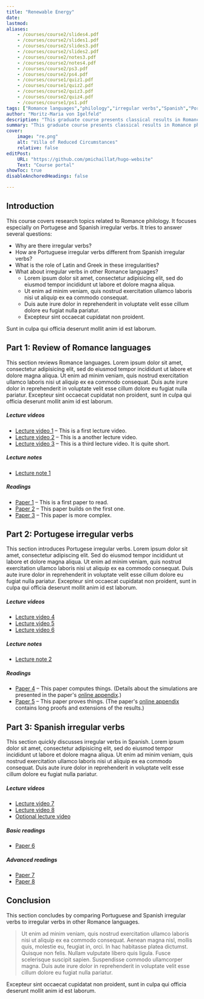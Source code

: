 ```yaml
---
title: "Renewable Energy"
date: 
lastmod: 
aliases: 
    - /courses/course2/slides4.pdf
    - /courses/course2/slides1.pdf
    - /courses/course2/slides3.pdf
    - /courses/course2/slides2.pdf
    - /courses/course2/notes3.pdf
    - /courses/course2/notes4.pdf
    - /courses/course2/ps3.pdf
    - /courses/course2/ps4.pdf
    - /courses/course1/quiz1.pdf
    - /courses/course1/quiz2.pdf
    - /courses/course2/quiz3.pdf
    - /courses/course2/quiz4.pdf
    - /courses/course1/ps1.pdf
tags: ["Romance languages","philology","irregular verbs","Spanish","Portuguese"]
author: "Moritz-Maria von Igelfeld"
description: "This graduate course presents classical results in Romance philology." 
summary: "This graduate course presents classical results in Romance philology. it focuses especially on Portugese and Spanish irregular verbs." 
cover:
    image: "re.png"
    alt: "Villa of Reduced Circumstances"
    relative: false
editPost:
    URL: "https://github.com/pmichaillat/hugo-website"
    Text: "Course portal"
showToc: true
disableAnchoredHeadings: false

---
```


## Introduction

This course covers research topics related to Romance philology. It focuses especially on Portugese and Spanish irregular verbs. It tries to answer several questions: 

+ Why are there irregular verbs? 
+ How are Portuguese irregular verbs different from Spanish irregular verbs? 
+ What is the role of Latin and Greek in these irregularities? 
+ What about irregular verbs in other Romance languages?
    + Lorem ipsum dolor sit amet, consectetur adipisicing elit, sed do eiusmod
tempor incididunt ut labore et dolore magna aliqua. 
    + Ut enim ad minim veniam, quis nostrud exercitation ullamco laboris nisi ut aliquip ex ea commodo consequat. 
    + Duis aute irure dolor in reprehenderit in voluptate velit esse cillum dolore eu fugiat nulla pariatur.
    + Excepteur sint occaecat cupidatat non proident.
    
Sunt in culpa qui officia deserunt mollit anim id est laborum.

## Part 1: Review of Romance languages

This section reviews Romance languages. Lorem ipsum dolor sit amet, consectetur adipisicing elit, sed do eiusmod tempor incididunt ut labore et dolore magna aliqua. Ut enim ad minim veniam, quis nostrud exercitation ullamco laboris nisi ut aliquip ex ea commodo consequat. Duis aute irure dolor in reprehenderit in voluptate velit esse
cillum dolore eu fugiat nulla pariatur. Excepteur sint occaecat cupidatat non
proident, sunt in culpa qui officia deserunt mollit anim id est laborum.

##### Lecture videos

+ [Lecture video 1](https://youtu.be/3MZeJED2yns) – This is a first lecture video.
+ [Lecture video 2](https://youtu.be/8ihJsf-AXdA) – This is a another lecture video.
+ [Lecture video 3](https://youtu.be/79MSNfp1rw0) – This is a third lecture video. It is quite short.

##### Lecture notes

+ [Lecture note 1](lecture1.pdf)

##### Readings

+ [Paper 1](https://pascalmichaillat.org/1.pdf) – This is a first paper to read.
+ [Paper 2](https://pascalmichaillat.org/2.pdf) – This paper builds on the first one.
+ [Paper 3](https://pascalmichaillat.org/4.pdf) – This paper is more complex.

## Part 2: Portugese irregular verbs

This section introduces Portugese irregular verbs. Lorem ipsum dolor sit amet, consectetur adipiscing elit. Sed do eiusmod tempor incididunt ut labore et dolore magna aliqua. Ut enim ad minim veniam, quis nostrud exercitation ullamco laboris nisi ut aliquip ex ea commodo consequat. Duis aute irure dolor in reprehenderit in voluptate velit esse cillum dolore eu fugiat nulla pariatur. Excepteur sint occaecat cupidatat non proident, sunt in culpa qui officia deserunt mollit anim id est laborum.

##### Lecture videos

+ [Lecture video 4](https://youtu.be/IZI0_WwIyb8)
+ [Lecture video 5](https://youtu.be/Qz7CCB1-gu8)
+ [Lecture video 6](https://youtu.be/79MSNfp1rw0)

##### Lecture notes

+ [Lecture note 2](lecture2.pdf)

##### Readings

+ [Paper 4](https://pascalmichaillat.org/5.pdf) – This paper computes things. (Details about the simulations are presented in the paper's [online appendix](https://pascalmichaillat.org/5a.pdf).)
+ [Paper 5](https://pascalmichaillat.org/3.pdf) – This paper proves things. (The paper's [online appendix](https://pascalmichaillat.org/3a.pdf) contains long proofs and extensions of the results.)


## Part 3: Spanish irregular verbs

This section quickly discusses irregular verbs in Spanish. Lorem ipsum dolor sit amet, consectetur adipisicing elit, sed do eiusmod tempor incididunt ut labore et dolore magna aliqua. Ut enim ad minim veniam, quis nostrud exercitation ullamco laboris nisi ut aliquip ex ea commodo consequat. Duis aute irure dolor in reprehenderit in voluptate velit esse cillum dolore eu fugiat nulla pariatur. 

##### Lecture videos

+ [Lecture video 7](https://youtu.be/pIS8-mXG1oY)
+ [Lecture video 8](https://youtu.be/FUaeNM8_fxs)
+ [Optional lecture video](https://youtu.be/xjHVrx7jfdY)

##### Basic readings

+ [Paper 6](https://pascalmichaillat.org/10.pdf)

##### Advanced readings

+ [Paper 7](https://pascalmichaillat.org/11.pdf)
+ [Paper 8](https://pascalmichaillat.org/12.pdf)

## Conclusion

This section concludes by comparing Portuguese and Spanish irregular verbs to irregular verbs in other Romance languages. 

> Ut enim ad minim veniam, quis nostrud exercitation ullamco laboris nisi ut aliquip ex ea commodo consequat. Aenean magna nisl, mollis quis, molestie eu, feugiat in, orci. In hac habitasse platea dictumst. Quisque non felis. Nullam vulputate libero quis ligula. Fusce scelerisque suscipit sapien. Suspendisse commodo ullamcorper magna. 
> Duis aute irure dolor in reprehenderit in voluptate velit esse cillum dolore eu fugiat nulla pariatur. 

Excepteur sint occaecat cupidatat non proident, sunt in culpa qui officia deserunt mollit anim id est laborum.

